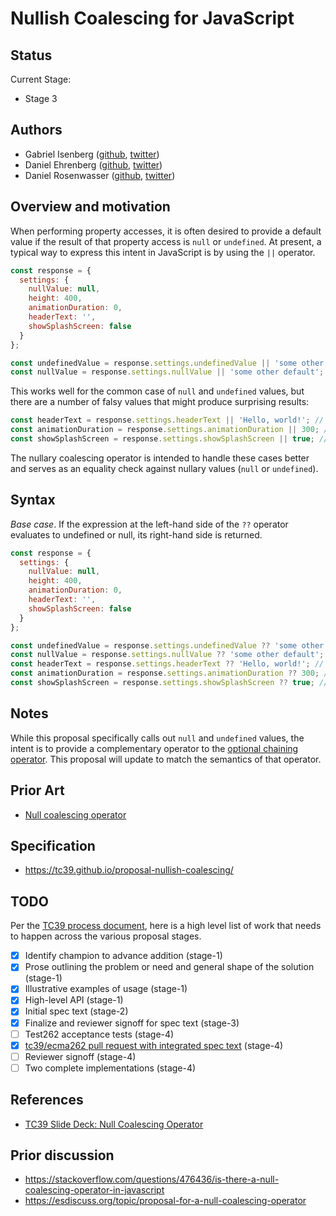 # Nullish Coalescing for JavaScript

## Status
Current Stage:
* Stage 3

## Authors

* Gabriel Isenberg ([github](https://github.com/gisenberg), [twitter](https://twitter.com/the_gisenberg))
* Daniel Ehrenberg ([github](https://github.com/littledan), [twitter](https://twitter.com/littledan))
* Daniel Rosenwasser ([github](https://github.com/DanielRosenwasser), [twitter](https://twitter.com/drosenwasser))

## Overview and motivation
When performing property accesses, it is often desired to provide a default value if the result of that property access is `null` or `undefined`. At present, a typical way to express this intent in JavaScript is by using the `||` operator.

```javascript
const response = {
  settings: {
    nullValue: null,
    height: 400,
    animationDuration: 0,
    headerText: '',
    showSplashScreen: false
  }
};

const undefinedValue = response.settings.undefinedValue || 'some other default'; // result: 'some other default'
const nullValue = response.settings.nullValue || 'some other default'; // result: 'some other default'
```

This works well for the common case of `null` and `undefined` values, but there are a number of falsy values that might produce surprising results:

```javascript
const headerText = response.settings.headerText || 'Hello, world!'; // Potentially unintended. '' is falsy, result: 'Hello, world!'
const animationDuration = response.settings.animationDuration || 300; // Potentially unintended. 0 is falsy, result: 300
const showSplashScreen = response.settings.showSplashScreen || true; // Potentially unintended. false is falsy, result: true
```

The nullary coalescing operator is intended to handle these cases better and serves as an equality check against nullary values (`null` or `undefined`). 

## Syntax
*Base case*. If the expression at the left-hand side of the `??` operator evaluates to undefined or null, its right-hand side is returned.

```javascript
const response = {
  settings: {
    nullValue: null,
    height: 400,
    animationDuration: 0,
    headerText: '',
    showSplashScreen: false
  }
};

const undefinedValue = response.settings.undefinedValue ?? 'some other default'; // result: 'some other default'
const nullValue = response.settings.nullValue ?? 'some other default'; // result: 'some other default'
const headerText = response.settings.headerText ?? 'Hello, world!'; // result: ''
const animationDuration = response.settings.animationDuration ?? 300; // result: 0
const showSplashScreen = response.settings.showSplashScreen ?? true; // result: false
```

## Notes
While this proposal specifically calls out `null` and `undefined` values, the intent is to provide a complementary operator to the [optional chaining operator](https://github.com/TC39/proposal-optional-chaining). This proposal will update to match the semantics of that operator.

## Prior Art
* [Null coalescing operator](https://en.wikipedia.org/wiki/Null_coalescing_operator)

## Specification
* https://tc39.github.io/proposal-nullish-coalescing/

## TODO
Per the [TC39 process document](https://tc39.github.io/process-document/), here is a high level list of work that needs to happen across the various proposal stages.

* [x] Identify champion to advance addition (stage-1)
* [x] Prose outlining the problem or need and general shape of the solution (stage-1)
* [x] Illustrative examples of usage (stage-1)
* [x] High-level API (stage-1)
* [x] Initial spec text (stage-2)
* [x] Finalize and reviewer signoff for spec text (stage-3)
* [ ] Test262 acceptance tests (stage-4)
* [x] [tc39/ecma262 pull request with integrated spec text](https://github.com/tc39/ecma262/pull/1644) (stage-4)
* [ ] Reviewer signoff (stage-4)
* [ ] Two complete implementations (stage-4)

## References
* [TC39 Slide Deck: Null Coalescing Operator](https://docs.google.com/presentation/d/1m5nxTH8ifcmOlyaTmTuMAa1bawiGUyKJzQGlw-EVSKM/edit?usp=sharing)

## Prior discussion
* https://stackoverflow.com/questions/476436/is-there-a-null-coalescing-operator-in-javascript
* https://esdiscuss.org/topic/proposal-for-a-null-coalescing-operator

